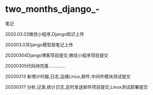# two_months_django_-
笔记 

2020.03.02微信小程序,Django知识上传



202003.03Django模型层笔记上传



20200304Django博客项目提交,微信小程序项目提交

20200305代码待完善.............



20200213 新增计时器,日志,运维Linux,邮件,中间件模块测试提交



20200317 分析,记录,统计日志,定时发送邮件项目提交,Linux测试部署提交